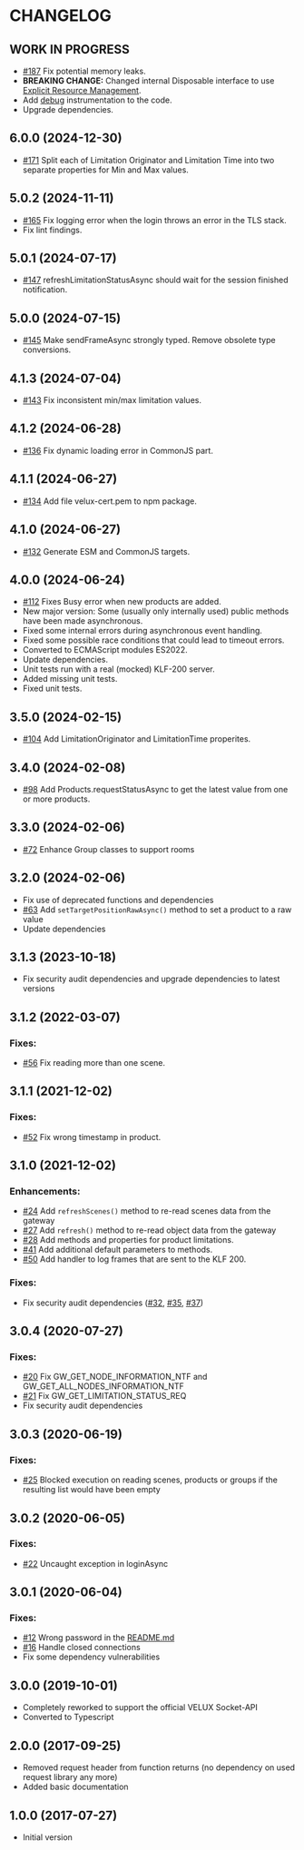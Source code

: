 # CHANGELOG

<!--
	Placeholder for the next version (at the beginning of the line):
	## __WORK IN PROGRESS__
-->

## **WORK IN PROGRESS**

- [#187](https://github.com/MiSchroe/klf-200-api/issues/187) Fix potential memory leaks.
- **BREAKING CHANGE:** Changed internal Disposable interface to use [Explicit Resource Management](https://github.com/tc39/proposal-explicit-resource-management).
- Add [debug](https://github.com/debug-js/debug#readme) instrumentation to the code.
- Upgrade dependencies.

## 6.0.0 (2024-12-30)

- [#171](https://github.com/MiSchroe/klf-200-api/issues/171) Split each of Limitation Originator and Limitation Time into two separate properties for Min and Max values.

## 5.0.2 (2024-11-11)

- [#165](https://github.com/MiSchroe/klf-200-api/issues/165) Fix logging error when the login throws an error in the TLS stack.
- Fix lint findings.

## 5.0.1 (2024-07-17)

- [#147](https://github.com/MiSchroe/klf-200-api/issues/147) refreshLimitationStatusAsync should wait for the session finished notification.

## 5.0.0 (2024-07-15)

- [#145](https://github.com/MiSchroe/klf-200-api/issues/145) Make sendFrameAsync strongly typed. Remove obsolete type conversions.

## 4.1.3 (2024-07-04)

- [#143](https://github.com/MiSchroe/klf-200-api/issues/143) Fix inconsistent min/max limitation values.

## 4.1.2 (2024-06-28)

- [#136](https://github.com/MiSchroe/klf-200-api/issues/136) Fix dynamic loading error in CommonJS part.

## 4.1.1 (2024-06-27)

- [#134](https://github.com/MiSchroe/klf-200-api/issues/134) Add file velux-cert.pem to npm package.

## 4.1.0 (2024-06-27)

- [#132](https://github.com/MiSchroe/klf-200-api/issues/132) Generate ESM and CommonJS targets.

## 4.0.0 (2024-06-24)

- [#112](https://github.com/MiSchroe/klf-200-api/issues/112) Fixes Busy error when new products are added.
- New major version: Some (usually only internally used) public methods have been made asynchronous.
- Fixed some internal errors during asynchronous event handling.
- Fixed some possible race conditions that could lead to timeout errors.
- Converted to ECMAScript modules ES2022.
- Update dependencies.
- Unit tests run with a real (mocked) KLF-200 server.
- Added missing unit tests.
- Fixed unit tests.

## 3.5.0 (2024-02-15)

- [#104](https://github.com/MiSchroe/klf-200-api/issues/104) Add LimitationOriginator and LimitationTime properites.

## 3.4.0 (2024-02-08)

- [#98](https://github.com/MiSchroe/klf-200-api/issues/98) Add Products.requestStatusAsync to get the latest value from one or more products.

## 3.3.0 (2024-02-06)

- [#72](https://github.com/MiSchroe/klf-200-api/issues/72) Enhance Group classes to support rooms

## 3.2.0 (2024-02-06)

- Fix use of deprecated functions and dependencies
- [#63](https://github.com/MiSchroe/klf-200-api/issues/63) Add `setTargetPositionRawAsync()` method to set a product to a raw value
- Update dependencies

## 3.1.3 (2023-10-18)

- Fix security audit dependencies and upgrade dependencies to latest versions

## 3.1.2 (2022-03-07)

### Fixes:

- [#56](https://github.com/MiSchroe/klf-200-api/issues/56) Fix reading more than one scene.

## 3.1.1 (2021-12-02)

### Fixes:

- [#52](https://github.com/MiSchroe/klf-200-api/issues/52) Fix wrong timestamp in product.

## 3.1.0 (2021-12-02)

### Enhancements:

- [#24](https://github.com/MiSchroe/klf-200-api/issues/24) Add `refreshScenes()` method to re-read scenes data from the gateway
- [#27](https://github.com/MiSchroe/klf-200-api/issues/27) Add `refresh()` method to re-read object data from the gateway
- [#28](https://github.com/MiSchroe/klf-200-api/issues/28) Add methods and properties for product limitations.
- [#41](https://github.com/MiSchroe/klf-200-api/issues/41) Add additional default parameters to methods.
- [#50](https://github.com/MiSchroe/klf-200-api/issues/50) Add handler to log frames that are sent to the KLF 200.

### Fixes:

- Fix security audit dependencies ([#32](https://github.com/MiSchroe/klf-200-api/issues/32), [#35](https://github.com/MiSchroe/klf-200-api/issues/35), [#37](https://github.com/MiSchroe/klf-200-api/issues/37))

## 3.0.4 (2020-07-27)

### Fixes:

- [#20](https://github.com/MiSchroe/klf-200-api/issues/20) Fix GW_GET_NODE_INFORMATION_NTF and GW_GET_ALL_NODES_INFORMATION_NTF
- [#21](https://github.com/MiSchroe/klf-200-api/issues/21) Fix GW_GET_LIMITATION_STATUS_REQ
- Fix security audit dependencies

## 3.0.3 (2020-06-19)

### Fixes:

- [#25](https://github.com/MiSchroe/klf-200-api/issues/25) Blocked execution on reading scenes, products or groups if the resulting list would have been empty

## 3.0.2 (2020-06-05)

### Fixes:

- [#22](https://github.com/MiSchroe/klf-200-api/issues/22) Uncaught exception in loginAsync

## 3.0.1 (2020-06-04)

### Fixes:

- [#12](https://github.com/MiSchroe/klf-200-api/issues/12) Wrong password in the [README.md](README.md)
- [#16](https://github.com/MiSchroe/klf-200-api/issues/16) Handle closed connections
- Fix some dependency vulnerabilities

## 3.0.0 (2019-10-01)

- Completely reworked to support the official VELUX Socket-API
- Converted to Typescript

## 2.0.0 (2017-09-25)

- Removed request header from function returns (no dependency on used
  request library any more)
- Added basic documentation

## 1.0.0 (2017-07-27)

- Initial version
